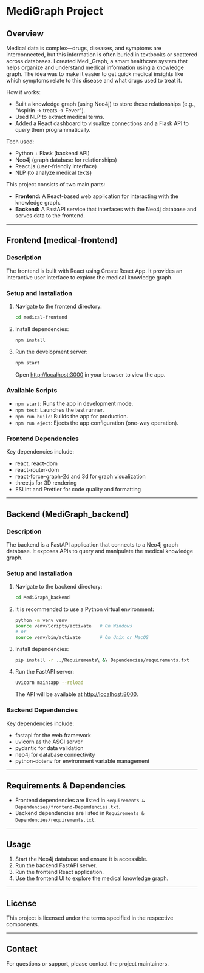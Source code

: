 # MediGraph Project

## Overview
Medical data is complex—drugs, diseases, and symptoms are interconnected, but this information is often buried in textbooks or scattered across databases. I created Medi_Graph, a smart healthcare system that helps organize and understand medical information using a knowledge graph. The idea was to make it easier to get quick medical insights like which symptoms relate to this disease and what drugs used to treat it.


How it works:
- 	Built a knowledge graph (using Neo4j) to store these relationships (e.g., "Aspirin → treats → Fever").
-	Used NLP to extract medical terms.
-	Added a React dashboard to visualize connections and a Flask API to query them programmatically.


Tech used:
-   Python + Flask (backend API)
-	Neo4j (graph database for relationships)
-	React.js (user-friendly interface)
-	NLP (to analyze medical texts)


This project consists of two main parts:
- **Frontend:** A React-based web application for interacting with the knowledge graph.
- **Backend:** A FastAPI service that interfaces with the Neo4j database and serves data to the frontend.

---

## Frontend (medical-frontend)

### Description
The frontend is built with React using Create React App. It provides an interactive user interface to explore the medical knowledge graph.

### Setup and Installation

1. Navigate to the frontend directory:
   ```bash
   cd medical-frontend
   ```

2. Install dependencies:
   ```bash
   npm install
   ```

3. Run the development server:
   ```bash
   npm start
   ```
   Open [http://localhost:3000](http://localhost:3000) in your browser to view the app.

### Available Scripts

- `npm start`: Runs the app in development mode.
- `npm test`: Launches the test runner.
- `npm run build`: Builds the app for production.
- `npm run eject`: Ejects the app configuration (one-way operation).

### Frontend Dependencies
Key dependencies include:
- react, react-dom
- react-router-dom
- react-force-graph-2d and 3d for graph visualization
- three.js for 3D rendering
- ESLint and Prettier for code quality and formatting

---

## Backend (MediGraph_backend)

### Description
The backend is a FastAPI application that connects to a Neo4j graph database. It exposes APIs to query and manipulate the medical knowledge graph.

### Setup and Installation

1. Navigate to the backend directory:
   ```bash
   cd MediGraph_backend
   ```

2. It is recommended to use a Python virtual environment:
   ```bash
   python -m venv venv
   source venv/Scripts/activate   # On Windows
   # or
   source venv/bin/activate       # On Unix or MacOS
   ```

3. Install dependencies:
   ```bash
   pip install -r ../Requirements\ &\ Dependencies/requirements.txt
   ```

4. Run the FastAPI server:
   ```bash
   uvicorn main:app --reload
   ```
   The API will be available at [http://localhost:8000](http://localhost:8000).

### Backend Dependencies
Key dependencies include:
- fastapi for the web framework
- uvicorn as the ASGI server
- pydantic for data validation
- neo4j for database connectivity
- python-dotenv for environment variable management

---

## Requirements & Dependencies

- Frontend dependencies are listed in `Requirements & Dependencies/frontend-Depemdencies.txt`.
- Backend dependencies are listed in `Requirements & Dependencies/requirements.txt`.

---

## Usage

1. Start the Neo4j database and ensure it is accessible.
2. Run the backend FastAPI server.
3. Run the frontend React application.
4. Use the frontend UI to explore the medical knowledge graph.

---

## License

This project is licensed under the terms specified in the respective components.

---

## Contact

For questions or support, please contact the project maintainers.
